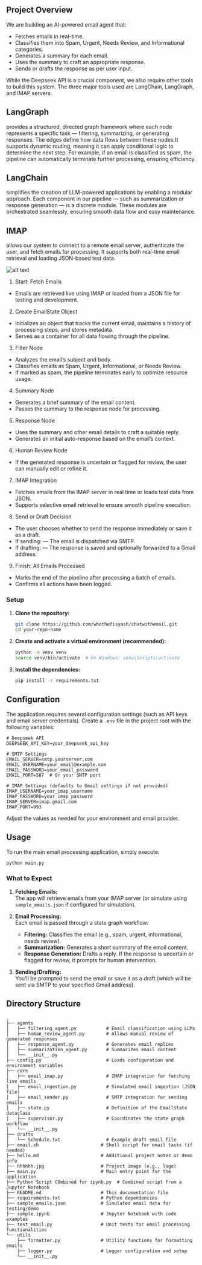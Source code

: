 ## Project Overview
We are building an AI-powered email agent that:

- Fetches emails in real-time.
- Classifies them into Spam, Urgent, Needs Review, and Informational categories.
- Generates a summary for each email.
- Uses the summary to craft an appropriate response.
- Sends or drafts the response as per user input.

While the Deepseek API is a crucial component, we also require other tools to build this system. The three major tools used are LangChain, LangGraph, and IMAP servers.

## LangGraph
 provides a structured, directed graph framework where each node represents a specific task — filtering, summarizing, or generating responses. The edges define how data flows between these nodes.It supports dynamic routing, meaning it can apply conditional logic to determine the next step. For example, if an email is classified as spam, the pipeline can automatically terminate further processing, ensuring efficiency.

## LangChain
  simplifies the creation of LLM-powered applications by enabling a modular approach. Each component in our pipeline — such as summarization or response generation — is a discrete module. These modules are orchestrated seamlessly, ensuring smooth data flow and easy maintenance.

## IMAP
 allows our system to connect to a remote email server, authenticate the user, and fetch emails for processing. It supports both real-time email retrieval and loading JSON-based test data.

 ![alt text](utils/image.png)

1. Start: Fetch Emails
- Emails are retrieved live using IMAP or loaded from a JSON file for testing and development.

2. Create EmailState Object
- Initializes an object that tracks the current email, maintains a history of processing steps, and stores metadata.
- Serves as a container for all data flowing through the pipeline.

3. Filter Node
- Analyzes the email’s subject and body.
- Classifies emails as Spam, Urgent, Informational, or Needs Review.
- If marked as spam, the pipeline terminates early to optimize resource usage.

4. Summary Node
- Generates a brief summary of the email content.
- Passes the summary to the response node for processing.

5. Response Node
- Uses the summary and other email details to craft a suitable reply.
- Generates an initial auto-response based on the email’s context.

6. Human Review Node
- If the generated response is uncertain or flagged for review, the user can manually edit or refine it.

7. IMAP Integration
- Fetches emails from the IMAP server in real time or loads test data from JSON.
- Supports selective email retrieval to ensure smooth pipeline execution.

8. Send or Draft Decision
- The user chooses whether to send the response immediately or save it as a draft.
- If sending:
— The email is dispatched via SMTP.
- If drafting:
— The response is saved and optionally forwarded to a Gmail address.

9. Finish: All Emails Processed
- Marks the end of the pipeline after processing a batch of emails.
- Confirms all actions have been logged.


### Setup

1. **Clone the repository:**

   ```bash
   git clone https://github.com/whothefisyash/chatwithemail.git
   cd your-repo-name
   ```

2. **Create and activate a virtual environment (recommended):**

   ```bash
   python -m venv venv
   source venv/bin/activate  # On Windows: venv\Scripts\activate
   ```

3. **Install the dependencies:**

   ```bash
   pip install -r requirements.txt
   ```

## Configuration

The application requires several configuration settings (such as API keys and email server credentials). Create a `.env` file in the project root with the following variables:

```dotenv
# Deepseek API
DEEPSEEK_API_KEY=your_deepseek_api_key

# SMTP Settings
EMAIL_SERVER=smtp.yourserver.com
EMAIL_USERNAME=your_email@example.com
EMAIL_PASSWORD=your_email_password
EMAIL_PORT=587  # Or your SMTP port

# IMAP Settings (defaults to Gmail settings if not provided)
IMAP_USERNAME=your_imap_username
IMAP_PASSWORD=your_imap_password
IMAP_SERVER=imap.gmail.com
IMAP_PORT=993
```

Adjust the values as needed for your environment and email provider.

## Usage

To run the main email processing application, simply execute:

```bash
python main.py
```

### What to Expect

1. **Fetching Emails:**  
   The app will retrieve emails from your IMAP server (or simulate using `sample_emails.json` if configured for simulation).

2. **Email Processing:**  
   Each email is passed through a state graph workflow:
   - **Filtering:** Classifies the email (e.g., spam, urgent, informational, needs review).
   - **Summarization:** Generates a short summary of the email content.
   - **Response Generation:** Drafts a reply. If the response is uncertain or flagged for review, it prompts for human intervention.

3. **Sending/Drafting:**  
   You’ll be prompted to send the email or save it as a draft (which will be sent via SMTP to your specified Gmail address).

## Directory Structure

```plaintext
.
├── agents
│   ├── filtering_agent.py           # Email classification using LLMs
│   ├── human_review_agent.py        # Allows manual review of generated responses
│   ├── response_agent.py            # Generates email replies
│   ├── summarization_agent.py       # Summarizes email content
│   └── __init__.py
├── config.py                        # Loads configuration and environment variables
├── core
│   ├── email_imap.py                # IMAP integration for fetching live emails
│   ├── email_ingestion.py           # Simulated email ingestion (JSON file)
│   ├── email_sender.py              # SMTP integration for sending emails
│   ├── state.py                     # Definition of the EmailState dataclass
│   ├── supervisor.py                # Coordinates the state graph workflow
│   └── __init__.py
├── drafts
│   └── Schedule.txt                 # Example draft email file
├── email.sh                       # Shell script for email tasks (if needed)
├── hello.md                       # Additional project notes or demo info
├── hhhhhh.jpg                     # Project image (e.g., logo)
├── main.py                        # Main entry point for the application
├── Python Script COmbined for ipynb.py  # Combined script from a Jupyter Notebook
├── README.md                      # This documentation file
├── requirements.txt               # Python dependencies
├── sample_emails.json             # Simulated email data for testing/demo
├── sample.ipynb                   # Jupyter Notebook with code examples
├── test_email.py                  # Unit tests for email processing functionalities
└── utils
    ├── formatter.py               # Utility functions for formatting emails
    ├── logger.py                  # Logger configuration and setup
    └── __init__.py
```


